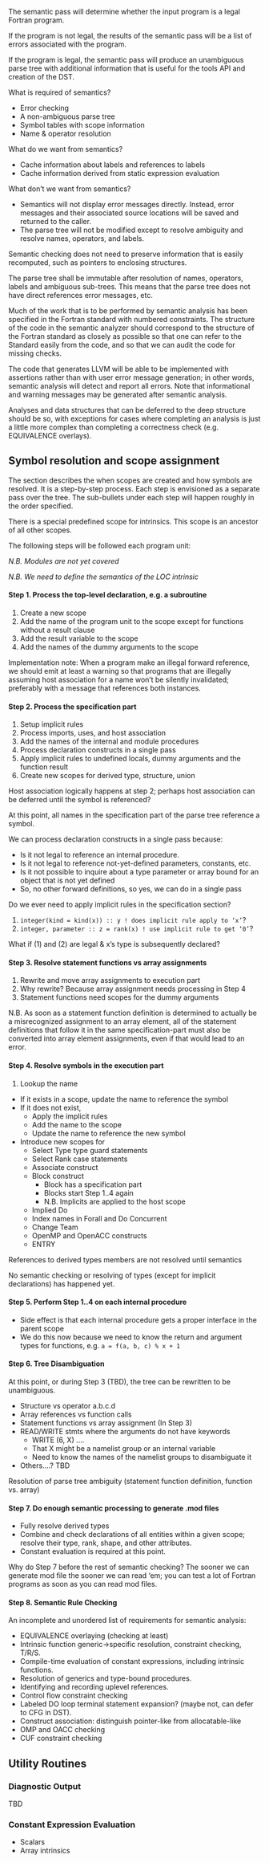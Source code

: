 The semantic pass will determine whether the input program is a legal Fortran program.

If the program is not legal, the results of the semantic pass will be a list of errors associated with the program.

If the program is legal, the semantic pass will produce an unambiguous parse tree with additional information that is useful for the tools API and creation of the DST.

What is required of semantics?
* Error checking
* A non-ambiguous parse tree
* Symbol tables with scope information
* Name & operator resolution

What do we want from semantics?
* Cache information about labels and references to labels
* Cache information derived from static expression evaluation

What don’t we want from semantics?
* Semantics will not display error messages directly.  Instead, error messages and their associated source locations will be saved and returned to the caller.
* The parse tree will not be modified except to resolve ambiguity and resolve names, operators, and labels.

Semantic checking does not need to preserve information that is easily recomputed, such as pointers to enclosing structures.

The parse tree shall be  immutable after resolution of names, operators, labels and ambiguous sub-trees.   This means that the parse tree does not have direct references error messages, etc.

Much of the work that is to be performed by semantic analysis has been specified in the Fortran standard with numbered constraints.  The structure of the code in the semantic analyzer should correspond to the structure of the Fortran standard as closely as possible so that one can refer to the Standard easily from the code, and so that we can audit the code for missing checks.

The code that generates LLVM will be able to be implemented with assertions rather than with user error message generation; in other words, semantic analysis will detect and report all errors. Note that informational and warning messages may be generated after semantic analysis.

Analyses and data structures that can be deferred to the deep structure should be so, with exceptions for cases where completing an analysis is just a little more complex than completing a correctness check (e.g. EQUIVALENCE overlays).


## Symbol resolution and scope assignment
The section describes the when scopes are created and how symbols are resolved.  It is a step-by-step process.  Each step is envisioned as a separate pass over the tree.  The sub-bullets under each step will happen roughly in the order specified.

There is a special predefined scope for intrinsics.  This scope is an ancestor of all other scopes.

The following steps will be followed each program unit:

_N.B. Modules are not yet covered_

_N.B. We need to define the semantics of the LOC intrinsic_

#### Step 1. Process the top-level declaration, e.g. a subroutine
1. Create a new scope
1. Add the name of the program unit to the scope except for functions without a result clause
1. Add the result variable to the scope
1. Add the names of the dummy arguments to the scope

Implementation note:  When a program make an illegal forward reference, we should emit at least a warning so that programs that are illegally assuming host association for a name won’t be silently invalidated; preferably with a message that references both instances.

#### Step 2.  Process the specification part
1. Setup implicit rules
1. Process imports, uses, and host association
1. Add the names of the internal and module procedures
1. Process declaration constructs in a single pass
1. Apply implicit rules to undefined locals, dummy arguments and the function result
1. Create new scopes for derived type, structure, union

Host association logically happens at step 2; perhaps host association can be deferred until the symbol is referenced?

At this point, all names in the specification part of the parse tree reference a symbol.

We  can process declaration constructs in a single pass because:
- Is it not legal to reference an internal procedure.
- Is it not  legal to reference not-yet-defined parameters, constants, etc.
- Is it not possible to inquire about a type parameter or array bound for an object that is not yet defined
- So, no other forward definitions, so yes, we can do in a single pass

Do we ever need to apply implicit rules in the specification section?
1. `integer(kind = kind(x)) :: y ! does implicit rule apply to ‘x’`?
1. `integer, parameter :: z = rank(x) ! use implicit rule to get ‘0’`?

What if (1) and (2) are legal & x’s type is subsequently declared?

#### Step 3. Resolve statement functions vs array assignments
1. Rewrite and move array assignments to execution part
1. Why rewrite?  Because array assignment needs processing in Step 4
1. Statement functions need scopes for the dummy arguments

N.B. As soon as a statement function definition is determined to actually be a misrecognized assignment to an array element, all of the statement definitions that follow it in the same specification-part must also be converted into array element assignments, even if that would lead to an error.

#### Step 4. Resolve symbols in the execution part
1. Lookup the name
  - If it exists in a scope, update the name to reference the symbol
  - If it does not exist,
    * Apply the implicit rules
    * Add the name to the scope
    * Update the name to reference the new symbol
  - Introduce new scopes for
    * Select Type type guard statements
    * Select Rank case statements
    * Associate construct
    * Block construct
      - Block has a specification part
      - Blocks start Step 1..4 again
      - N.B. Implicits are applied to the host scope
    * Implied Do
    * Index names in Forall and Do Concurrent
    * Change Team
    * OpenMP and OpenACC constructs
    * ENTRY

References to derived types members are not resolved until semantics

No semantic checking or resolving of types (except for implicit declarations) has happened yet.

#### Step 5. Perform Step 1..4 on each internal procedure
- Side effect is that each internal procedure gets a proper interface in the parent scope
- We do this now because we need to know the return and argument types for functions, e.g. `a = f(a, b, c) % x + 1`

#### Step 6. Tree Disambiguation

At this point, or during Step 3 (TBD), the tree can be rewritten to be unambiguous.
- Structure vs operator a.b.c.d
- Array references vs function calls
- Statement functions vs array assignment (In Step 3)
- READ/WRITE stmts where the arguments do not have keywords
  - WRITE (6, X)  ….
  - That X might be a namelist group or an internal variable
  - Need to know the names of the namelist groups to disambiguate it
- Others….? TBD

Resolution of parse tree ambiguity (statement function definition, function vs. array)

#### Step 7. Do enough semantic processing to generate .mod files
- Fully resolve derived types
- Combine and check declarations of all entities within a given scope; resolve their type, rank, shape, and other attributes.
- Constant evaluation is required at this point.

Why do Step 7 before the rest of semantic checking? The sooner we can generate mod file the sooner we can read ‘em; you can test a lot of Fortran programs as soon as you can read mod files.

#### Step 8. Semantic Rule Checking

An incomplete and unordered list of requirements for semantic analysis:

* EQUIVALENCE overlaying (checking at least)
* Intrinsic function generic->specific resolution, constraint checking, T/R/S.
* Compile-time evaluation of constant expressions, including intrinsic functions.
* Resolution of generics and type-bound procedures.
* Identifying and recording uplevel references.
* Control flow constraint checking
* Labeled DO loop terminal statement expansion? (maybe not, can defer to CFG in DST).
* Construct association: distinguish pointer-like from allocatable-like
* OMP and OACC checking
* CUF constraint checking

## Utility Routines

### Diagnostic Output
TBD

### Constant Expression Evaluation
- Scalars
- Array intrinsics
